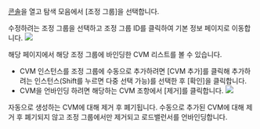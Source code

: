 [콘솔](https://console.cloud.tencent.com/autoscaling)을 열고 탐색 모음에서 [조정 그룹]을 선택합니다.

수정하려는 조정 그룹을 선택하고 조정 그룹 ID를 클릭하여 기본 정보 페이지로 이동합니다.
![](http://mccdn.qcloud.com/static/img/bae3ec563534769d6c38143b60299d74/image.png)

해당 페이지에서 해당 조정 그룹에 바인딩한 CVM 리스트를 볼 수 있습니다.
- CVM 인스턴스를 조정 그룹에 수동으로 추가하려면 [CVM 추가]를 클릭해 추가하려는 인스턴스(Shift를 누르면 다중 선택 가능)를 선택한 후 [확인]을 클릭합니다.
- CVM을 언바인딩 하려면 해당하는 CVM 조항에서 [제거]를 클릭합니다.
![](http://mccdn.qcloud.com/static/img/ac4e495a20c3aa69836f3eefb6fdb609/image.png)

자동으로 생성하는 CVM에 대해 제거 후 폐기됩니다.
수동으로 추가된 CVM에 대해 제거 후 폐기되지 않고 조정 그룹에서만 제거되고 로드밸런서를 언바인딩합니다.


